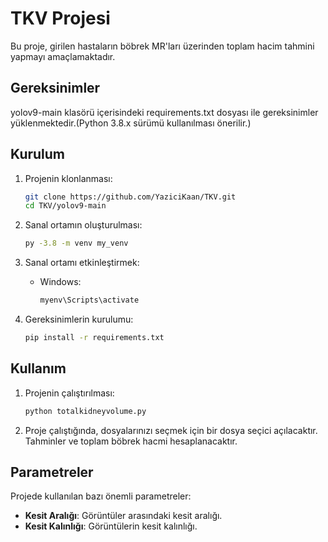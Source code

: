 # TKV Projesi

Bu proje, girilen hastaların böbrek MR'ları üzerinden toplam hacim tahmini yapmayı amaçlamaktadır.

## Gereksinimler
yolov9-main klasörü içerisindeki requirements.txt dosyası ile gereksinimler yüklenmektedir.(Python 3.8.x sürümü kullanılması önerilir.)

## Kurulum

1. Projenin klonlanması:
    ```sh
    git clone https://github.com/YaziciKaan/TKV.git
    cd TKV/yolov9-main
    ```

2. Sanal ortamın oluşturulması:
    ```sh
    py -3.8 -m venv my_venv
    ```

3. Sanal ortamı etkinleştirmek:
    - Windows:
        ```sh
        myenv\Scripts\activate
        ```

4. Gereksinimlerin kurulumu:
    ```sh
    pip install -r requirements.txt
    ```
## Kullanım

1. Projenin çalıştırılması:
    ```sh
    python totalkidneyvolume.py
    ```

2. Proje çalıştığında, dosyalarınızı seçmek için bir dosya seçici açılacaktır. Tahminler ve toplam böbrek hacmi hesaplanacaktır.

## Parametreler

Projede kullanılan bazı önemli parametreler:

- **Kesit Aralığı**: Görüntüler arasındaki kesit aralığı.
- **Kesit Kalınlığı**: Görüntülerin kesit kalınlığı.
